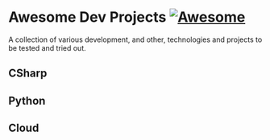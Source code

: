 # Awesome Dev Projects [![Awesome](https://cdn.jsdelivr.net/gh/sindresorhus/awesome@d7305f38d29fed78fa85652e3a63e154dd8e8829/media/badge.svg)](https://github.com/sindresorhus/awesome#readme)
A collection of various development, and other, technologies and projects to be tested and tried out.

## CSharp

## Python

## Cloud
